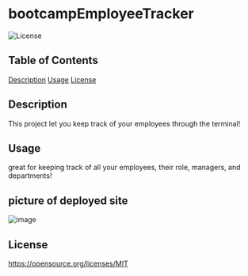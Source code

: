 # bootcampEmployeeTracker

![License](https://img.shields.io/badge/License-MIT-blue.svg)

## Table of Contents

[Description](#description)
[Usage](#Usage)
[License](#License)

## Description

This project let you keep track of your employees through the terminal!

## Usage

great for keeping track of all your employees, their role, managers, and departments!

## picture of deployed site

![image](https://user-images.githubusercontent.com/112935249/224156681-2e2ad920-a207-438d-ab89-424c854afbf7.png)

## License

https://opensource.org/licenses/MIT
